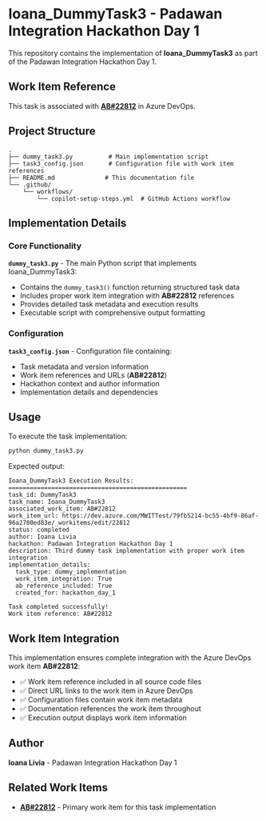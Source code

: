 # Ioana_DummyTask3 - Padawan Integration Hackathon Day 1

This repository contains the implementation of **Ioana_DummyTask3** as part of the Padawan Integration Hackathon Day 1.

## Work Item Reference

This task is associated with **[AB#22812](https://dev.azure.com/MWITTest/79fb5214-bc55-4bf9-86af-96a2700ed83e/_workitems/edit/22812)** in Azure DevOps.

## Project Structure

```
.
├── dummy_task3.py          # Main implementation script
├── task3_config.json       # Configuration file with work item references
├── README.md              # This documentation file
└── .github/
    └── workflows/
        └── copilot-setup-steps.yml  # GitHub Actions workflow
```

## Implementation Details

### Core Functionality

**`dummy_task3.py`** - The main Python script that implements Ioana_DummyTask3:
- Contains the `dummy_task3()` function returning structured task data
- Includes proper work item integration with **AB#22812** references
- Provides detailed task metadata and execution results
- Executable script with comprehensive output formatting

### Configuration

**`task3_config.json`** - Configuration file containing:
- Task metadata and version information
- Work item references and URLs (**AB#22812**)
- Hackathon context and author information
- Implementation details and dependencies

## Usage

To execute the task implementation:

```bash
python dummy_task3.py
```

Expected output:
```
Ioana_DummyTask3 Execution Results:
==================================================
task_id: DummyTask3
task_name: Ioana_DummyTask3
associated_work_item: AB#22812
work_item_url: https://dev.azure.com/MWITTest/79fb5214-bc55-4bf9-86af-96a2700ed83e/_workitems/edit/22812
status: completed
author: Ioana Livia
hackathon: Padawan Integration Hackathon Day 1
description: Third dummy task implementation with proper work item integration
implementation_details:
  task_type: dummy_implementation
  work_item_integration: True
  ab_reference_included: True
  created_for: hackathon_day_1

Task completed successfully!
Work item reference: AB#22812
```

## Work Item Integration

This implementation ensures complete integration with the Azure DevOps work item **AB#22812**:

- ✅ Work item reference included in all source code files
- ✅ Direct URL links to the work item in Azure DevOps
- ✅ Configuration files contain work item metadata
- ✅ Documentation references the work item throughout
- ✅ Execution output displays work item information

## Author

**Ioana Livia** - Padawan Integration Hackathon Day 1

## Related Work Items

- **[AB#22812](https://dev.azure.com/MWITTest/79fb5214-bc55-4bf9-86af-96a2700ed83e/_workitems/edit/22812)** - Primary work item for this task implementation